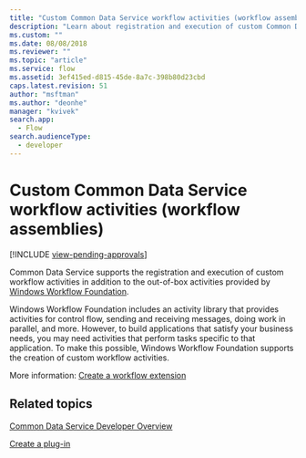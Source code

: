 ```yaml
---
title: "Custom Common Data Service workflow activities (workflow assemblies)| MicrosoftDocs"
description: "Learn about registration and execution of custom Common Data Service workflow activities in addition to the out-of-box activities provided by Windows Workflow Foundation."
ms.custom: ""
ms.date: 08/08/2018
ms.reviewer: ""
ms.topic: "article"
ms.service: flow
ms.assetid: 3ef415ed-d815-45de-8a7c-398b80d23cbd
caps.latest.revision: 51
author: "msftman"
ms.author: "deonhe"
manager: "kvivek"
search.app: 
  - Flow
search.audienceType: 
  - developer
---
```

# Custom Common Data Service workflow activities (workflow assemblies)
[!INCLUDE [view-pending-approvals](../includes/cc-rebrand.md)]

Common Data Service supports the registration and execution of custom workflow activities in addition to the out-of-box activities provided by [Windows Workflow Foundation](https://docs.microsoft.com/dotnet/framework/windows-workflow-foundation/). 

Windows Workflow Foundation includes an activity library that provides activities for control flow, sending and receiving messages, doing work in parallel, and more. However, to build applications that satisfy your business needs, you may need activities that perform tasks specific to that application. To make this possible, Windows Workflow Foundation supports the creation of custom workflow activities.

More information: [Create a workflow extension](/powerapps/developer/common-data-service/apply-business-logic-with-code) 
  
## Related topics

[Common Data Service Developer Overview](/powerapps/developer/common-data-service/overview)
  
[Create a plug-in](/powerapps/developer/common-data-service/apply-business-logic-with-code#create-a-plug-in) 
  

